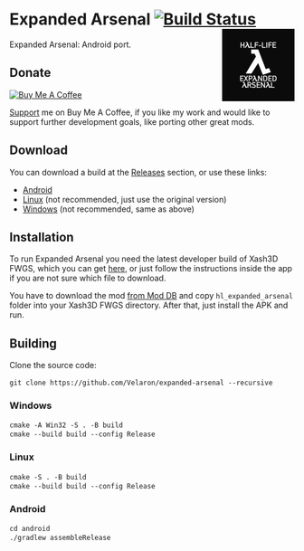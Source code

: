# Expanded Arsenal [![Build Status](https://github.com/Velaron/expanded-arsenal/actions/workflows/build.yml/badge.svg)](https://github.com/Velaron/expanded-arsenal/actions) <img align="right" width="128" height="128" src="https://github.com/Velaron/expanded-arsenal/raw/main/android/app/src/main/ic_launcher-playstore.png" alt="Expanded Arsenal" />
Expanded Arsenal: Android port.

## Donate
[![Buy Me A Coffee](https://www.buymeacoffee.com/assets/img/custom_images/orange_img.png)](https://www.buymeacoffee.com/velaron)

[Support](https://www.buymeacoffee.com/velaron) me on Buy Me A Coffee, if you like my work and would like to support further development goals, like porting other great mods.

## Download
You can download a build at the [Releases](https://github.com/Velaron/expanded-arsenal/releases/tag/continuous) section, or use these links:
* [Android](https://github.com/Velaron/expanded-arsenal/releases/download/continuous/expanded-arsenal.apk)
* [Linux](https://github.com/Velaron/expanded-arsenal/releases/download/continuous/expanded-arsenal_linux.tar.gz) (not recommended, just use the original version)
* [Windows](https://github.com/Velaron/expanded-arsenal/releases/download/continuous/expanded-arsenal_win32.zip) (not recommended, same as above)

## Installation
To run Expanded Arsenal you need the latest developer build of Xash3D FWGS, which you can get [here](https://github.com/FWGS/xash3d-fwgs/releases/tag/continuous), or just follow the instructions inside the app if you are not sure which file to download.

You have to download the mod [from Mod DB](https://www.moddb.com/mods/half-life-expanded-arsenal) and copy `hl_expanded_arsenal` folder into your Xash3D FWGS directory.
After that, just install the APK and run.

## Building
Clone the source code:
```
git clone https://github.com/Velaron/expanded-arsenal --recursive
```
### Windows
```
cmake -A Win32 -S . -B build
cmake --build build --config Release
```
### Linux
```
cmake -S . -B build
cmake --build build --config Release
```
### Android
```
cd android
./gradlew assembleRelease
```
